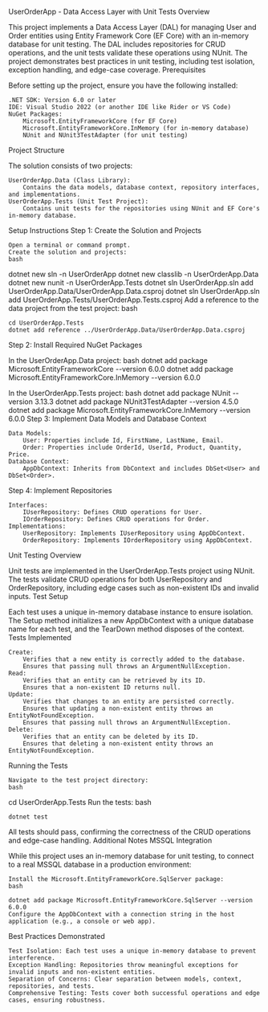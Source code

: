 UserOrderApp - Data Access Layer with Unit Tests
Overview

This project implements a Data Access Layer (DAL) for managing User and Order entities using Entity Framework Core (EF Core) with an in-memory database for unit testing. The DAL includes repositories for CRUD operations, and the unit tests validate these operations using NUnit. The project demonstrates best practices in unit testing, including test isolation, exception handling, and edge-case coverage.
Prerequisites

Before setting up the project, ensure you have the following installed:

    .NET SDK: Version 6.0 or later
    IDE: Visual Studio 2022 (or another IDE like Rider or VS Code)
    NuGet Packages:
        Microsoft.EntityFrameworkCore (for EF Core)
        Microsoft.EntityFrameworkCore.InMemory (for in-memory database)
        NUnit and NUnit3TestAdapter (for unit testing)

Project Structure

The solution consists of two projects:

    UserOrderApp.Data (Class Library):
        Contains the data models, database context, repository interfaces, and implementations.
    UserOrderApp.Tests (Unit Test Project):
        Contains unit tests for the repositories using NUnit and EF Core's in-memory database.

Setup Instructions
Step 1: Create the Solution and Projects

    Open a terminal or command prompt.
    Create the solution and projects:
    bash

dotnet new sln -n UserOrderApp
dotnet new classlib -n UserOrderApp.Data
dotnet new nunit -n UserOrderApp.Tests
dotnet sln UserOrderApp.sln add UserOrderApp.Data/UserOrderApp.Data.csproj
dotnet sln UserOrderApp.sln add UserOrderApp.Tests/UserOrderApp.Tests.csproj
Add a reference to the data project from the test project:
bash

    cd UserOrderApp.Tests
    dotnet add reference ../UserOrderApp.Data/UserOrderApp.Data.csproj

Step 2: Install Required NuGet Packages

In the UserOrderApp.Data project:
bash
dotnet add package Microsoft.EntityFrameworkCore --version 6.0.0
dotnet add package Microsoft.EntityFrameworkCore.InMemory --version 6.0.0

In the UserOrderApp.Tests project:
bash
dotnet add package NUnit --version 3.13.3
dotnet add package NUnit3TestAdapter --version 4.5.0
dotnet add package Microsoft.EntityFrameworkCore.InMemory --version 6.0.0
Step 3: Implement Data Models and Database Context

    Data Models:
        User: Properties include Id, FirstName, LastName, Email.
        Order: Properties include OrderId, UserId, Product, Quantity, Price.
    Database Context:
        AppDbContext: Inherits from DbContext and includes DbSet<User> and DbSet<Order>.

Step 4: Implement Repositories

    Interfaces:
        IUserRepository: Defines CRUD operations for User.
        IOrderRepository: Defines CRUD operations for Order.
    Implementations:
        UserRepository: Implements IUserRepository using AppDbContext.
        OrderRepository: Implements IOrderRepository using AppDbContext.

Unit Testing
Overview

Unit tests are implemented in the UserOrderApp.Tests project using NUnit. The tests validate CRUD operations for both UserRepository and OrderRepository, including edge cases such as non-existent IDs and invalid inputs.
Test Setup

Each test uses a unique in-memory database instance to ensure isolation. The Setup method initializes a new AppDbContext with a unique database name for each test, and the TearDown method disposes of the context.
Tests Implemented

    Create:
        Verifies that a new entity is correctly added to the database.
        Ensures that passing null throws an ArgumentNullException.
    Read:
        Verifies that an entity can be retrieved by its ID.
        Ensures that a non-existent ID returns null.
    Update:
        Verifies that changes to an entity are persisted correctly.
        Ensures that updating a non-existent entity throws an EntityNotFoundException.
        Ensures that passing null throws an ArgumentNullException.
    Delete:
        Verifies that an entity can be deleted by its ID.
        Ensures that deleting a non-existent entity throws an EntityNotFoundException.

Running the Tests

    Navigate to the test project directory:
    bash

cd UserOrderApp.Tests
Run the tests:
bash

    dotnet test

All tests should pass, confirming the correctness of the CRUD operations and edge-case handling.
Additional Notes
MSSQL Integration

While this project uses an in-memory database for unit testing, to connect to a real MSSQL database in a production environment:

    Install the Microsoft.EntityFrameworkCore.SqlServer package:
    bash

    dotnet add package Microsoft.EntityFrameworkCore.SqlServer --version 6.0.0
    Configure the AppDbContext with a connection string in the host application (e.g., a console or web app).

Best Practices Demonstrated

    Test Isolation: Each test uses a unique in-memory database to prevent interference.
    Exception Handling: Repositories throw meaningful exceptions for invalid inputs and non-existent entities.
    Separation of Concerns: Clear separation between models, context, repositories, and tests.
    Comprehensive Testing: Tests cover both successful operations and edge cases, ensuring robustness.
